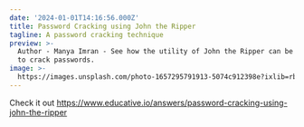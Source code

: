 ```yaml
---
date: '2024-01-01T14:16:56.000Z'
title: Password Cracking using John the Ripper
tagline: A password cracking technique
preview: >-
  Author - Manya Imran - See how the utility of John the Ripper can be employed
  to crack passwords.
image: >-
  https://images.unsplash.com/photo-1657295791913-5074c912398e?ixlib=rb-1.2.1&ixid=MnwxMjA3fDB8MHxwaG90by1wYWdlfHx8fGVufDB8fHx8&auto=format&fit=crop&w=996&q=80
---
```

Check it out https://www.educative.io/answers/password-cracking-using-john-the-ripper
